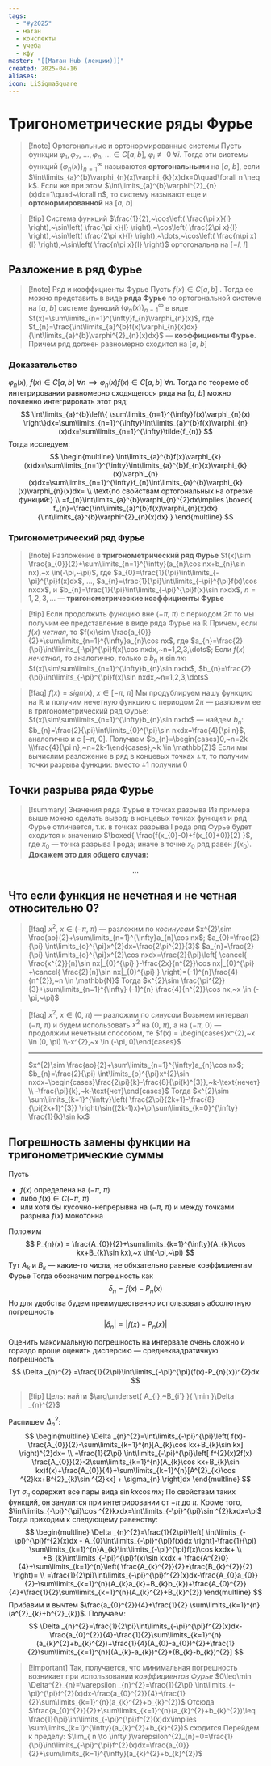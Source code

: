 ```yaml
---
tags:
  - "#y2025"
  - матан
  - конспекты
  - учеба
  - кфу
master: "[[Матан Hub (лекции)]]"
created: 2025-04-16
aliases: 
icon: LiSigmaSquare
---
```

# Тригонометрические ряды Фурье
> [!note] Ортогональные и ортонормированные системы 
> Пусть функции $\varphi_{1}, \varphi_{2},~\dots,\varphi_{n},~\ldots \in C[a,b],~\varphi _i\not\equiv0~\forall i$. Тогда эти системы функций $\{ \varphi_{n}(x) \}_{n=1}^{\infty}$ называются **ортогональными** на $[a,~b]$, если $\int\limits_{a}^{b}\varphi_{n}(x)\varphi_{k}(x)dx=0\quad\forall n \neq k$. Если же при этом $\int\limits_{a}^{b}\varphi^{2}_{n}(x)dx=1\quad~\forall n$, то систему называют еще и **ортонормированной** на $[a,~b]$

> [!tip] Система функций $\frac{1}{2},~\cos\left( \frac{\pi x}{l} \right),~\sin\left( \frac{\pi x}{l} \right),~\cos\left( \frac{2\pi x}{l} \right),~\sin\left( \frac{2\pi x}{l} \right),~\dots,~\cos\left( \frac{n\pi x}{l} \right),~\sin\left( \frac{n\pi x}{l} \right)$ ортогональна на $[-l,~l]$

## Разложение в ряд Фурье
> [!note] Ряд и коэффициенты Фурье
> Пусть $f(x) \in C[a,b]$ . Тогда ее можно представить в виде **ряда Фурье** по ортогональной системе на $[a,~b]$ системе функций $\{ \varphi_{n}(x) \}_{n=1}^{\infty}$ в виде $f(x)=\sum\limits_{n=1}^{\infty}f_{n}\varphi_{n}(x)$, где $f_{n}=\frac{\int\limits_{a}^{b}f(x)\varphi_{n}(x)dx}{\int\limits_{a}^{b}\varphi^{2}_{n}(x)dx}$ — **коэффициенты Фурье**. Причем ряд должен равномерно сходится на $[a,~b]$

### Доказательство
$\varphi_{n}(x),~f(x) \in C[a,b]~\forall n\implies \varphi_{n}(x)f(x) \in C[a,b]~\forall n$. Тогда по теореме об интегрировании равномерно сходящегося ряда на $[a,~b]$ можно почленно интегрировать этот ряд:
$$
\int\limits_{a}^{b}\left\{  \sum\limits_{n=1}^{\infty}f(x)\varphi_{n}(x) \right\}dx=\sum\limits_{n=1}^{\infty}\int\limits_{a}^{b}f(x)\varphi_{n}(x)dx=\sum\limits_{n=1}^{\infty}\tilde{f_{n}}
$$
Тогда исследуем:
$$
\begin{multline}
\int\limits_{a}^{b}f(x)\varphi_{k}(x)dx=\sum\limits_{n=1}^{\infty}\int\limits_{a}^{b}f_{n}(x)\varphi_{k}(x)\varphi_{n}(x)dx=\sum\limits_{n=1}^{\infty}f_{n}\int\limits_{a}^{b}\varphi_{k}(x)\varphi_{n}(x)dx= \\
\text{по свойствам ортогональных на отрезке функций:} \\
=f_{n}\int\limits_{a}^{b}\varphi_{n}^{2}dx\implies \boxed{ f_{n}=\frac{\int\limits_{a}^{b}f(x)\varphi_{n}(x)dx}{\int\limits_{a}^{b}\varphi^{2}_{n}(x)dx} }
\end{multline}
$$

### Тригонометрический ряд Фурье
> [!note] Разложение в **тригонометрический ряд Фурье**
> $f(x)\sim \frac{a_{0}}{2}+\sum\limits_{n=1}^{\infty}(a_{n}\cos nx+b_{n}\sin nx),~x \in(-\pi,~\pi)$, где $a_{0}=\frac{1}{\pi}\int\limits_{-\pi}^{\pi}f(x)dx$,  ..., $a_{n}=\frac{1}{\pi}\int\limits_{-\pi}^{\pi}f(x)\cos nxdx$, и $b_{n}=\frac{1}{\pi}\int\limits_{-\pi}^{\pi}f(x)\sin nxdx$, $n=1,2,3,\dots$ — **тригонометрические коэффициенты Фурье**

> [!tip] Если продолжить функцию вне $(-\pi,~\pi)$ с периодом $2\pi$ то мы получим ее представление в виде ряда Фурье на $\mathbb{R}$
> Причем, если $f(x)$ *четная*, то $f(x)\sim \frac{a_{0}}{2}+\sum\limits_{n=1}^{\infty}a_{n}\cos nx$, где $a_{n}=\frac{2}{\pi}\int\limits_{-\pi}^{\pi}f(x)\cos nxdx,~n=1,2,3,\dots$; Если $f(x)$ *нечетная*, то аналогично, только с $b_{n}$ и $\sin nx$: $f(x)\sim\sum\limits_{n=1}^{\infty}b_{n}\sin nxdx$, $b_{n}=\frac{2}{\pi}\int\limits_{-\pi}^{\pi}f(x)\sin nxdx,~n=1,2,3,\dots$

> [!faq] $f(x)=sign(x),~x \in[-\pi,~\pi]$
> Мы продублируем нашу функцию на $\mathbb{R}$ и получим нечетную функцию с периодом $2\pi$ — разложим ее в тригонометрический ряд Фурье:
> $f(x)\sim\sum\limits_{n=1}^{\infty}b_{n}\sin nxdx$ — найдем $b_{n}$:
> $b_{n}=\frac{2}{\pi}\int\limits_{0}^{\pi}\sin nxdx=\frac{4}{\pi n}$, аналогично и с $[-\pi,~0]$. Получаем $b_{n}=\begin{cases}0,~n=2k \\\frac{4}{\pi n},~n=2k-1\end{cases},~k \in \mathbb{Z}$
> Если мы вычислим разложение в ряд в концевых точках $\pm \pi$, то получим точки разрыва функции: вместо $\pm1$ получим $0$

## Точки разрыва ряда Фурье
> [!summary] Значения ряда Фурье в точках разрыва
> Из примера выше можно сделать вывод: в концевых точках функция и ряд Фурье отличается, т.к. в точках разрыва I рода ряд Фурье будет сходится к значению $\boxed{ \frac{f(x_{0}-0)+f(x_{0}+0)}{2} }$, где $x_{0}$ — точка разрыва I рода; иначе в точке $x_{0}$ ряд равен $f(x_{0})$. **Докажем это для общего случая:**

$$
\dots
$$

## Что если функция не нечетная и не четная относительно 0?
> [!faq] $x^{2},~x \in (-\pi,~\pi)$ — разложим по *косинусам*
> $x^{2}\sim \frac{ao}{2}+\sum\limits_{n=1}^{\infty}a_{n}\cos nx$;
> $a_{0}=\frac{2}{\pi} \int\limits_{o}^{\pi}x^{2}dx=\frac{2\pi^{2}}{3}$
> $a_{n}=\frac{2}{\pi} \int\limits_{o}^{\pi}x^{2}\cos nxdx=\frac{2}{\pi}\left[ \cancel{ \frac{x^{2}}{n}\sin nx|_{0}^{\pi} }-\frac{2x}{n^{2}}\cos nx|_{0}^{\pi} +\cancel{ \frac{2}{n}\sin nx|_{0}^{\pi} } \right]=(-1)^{n}\frac{4}{n^{2}},~n \in \mathbb{N}$
> Тогда $x^{2}\sim \frac{\pi^{2}}{3}+\sum\limits_{n=1}^{\infty} (-1)^{n} \frac{4}{n^{2}}\cos nx,~x \in (-\pi,~\pi)$

> [!faq] $x^{2},~x \in (0,~\pi)$ — разложим по *синусам*
> Возьмем интервал $(-\pi,~\pi)$ и будем использовать $x^{2}$ на $(0,~\pi)$, а на $(-\pi,~0)$ — продолжим нечетным способом, те $f(x) = \begin{cases}x^{2},~x \in (0, \pi) \\-x^{2},~x \in (-\pi, 0)\end{cases}$
> 
> ---
> $x^{2}\sim \frac{ao}{2}+\sum\limits_{n=1}^{\infty}a_{n}\cos nx$;
> $b_{n}=\frac{2}{\pi} \int\limits_{o}^{\pi}x^{2}\sin nxdx=\begin{cases}\frac{2\pi}{k}-\frac{8}{\pi(k)^{3}},~k-\text{нечет} \\ -\frac{\pi}{k},~k-\text{чет}\end{cases}$
> Тогда $x^{2}\sim \sum\limits_{k=1}^{\infty}\left( \frac{2\pi}{2k+1}-\frac{8}{\pi(2k+1)^{3}} \right)\sin((2k-1)x)+\pi\sum\limits_{k=0}^{\infty} \frac{1}{k}\sin kx$

## Погрешность замены функции на тригонометрические суммы
Пусть 
- $f(x)$ определена на $(-\pi,~\pi)$ 
- либо $f(x) \in C(-\pi,~\pi)$
- или хотя бы кусочно-непрерывна на $(-\pi,~\pi)$ и между точками разрыва $f(x)$ монотонна 

Положим 
$$
P_{n}(x) = \frac{A_{0}}{2}+\sum\limits_{k=1}^{\infty}(A_{k}\cos kx+B_{k}\sin kx),~x \in(-\pi,~\pi)
$$
Тут $A_{k}$ и $B_{k}$ — какие-то числа, не обязательно равные коэффициентам Фурье
Тогда обозначим погрешность как
$$
\delta_{n}=f(x)-P_{n}(x)
$$
Но для удобства будем преимущественно использовать абсолютную погрешность
$$
|\delta_{n}|=|f(x)-P_{n}(x)|
$$

Оценить максимальную погрешность на интервале очень сложно и гораздо проще оценить дисперсию — среднеквадратичную погрешность
$$
\Delta _{n}^{2} =\frac{1}{2\pi}\int\limits_{-\pi}^{\pi}(f(x)-P_{n}(x))^{2}dx
$$
> [!tip] Цель: найти $\arg\underset{ A_{i},~B_{i`} }{ \min }\Delta _{n}^{2}$

Распишем $\Delta _{n}^{2}$:
$$
\begin{multline}
\Delta _{n}^{2}=\int\limits_{-\pi}^{\pi}\left( f(x)-\frac{A_{0}}{2}-\sum\limits_{k=1}^{n}[A_{k}\cos kx+B_{k}\sin kx] \right)^{2}dx= \\
=\frac{1}{2\pi} \int\limits_{-\pi}^{\pi}\left[ f^{2}(x)2f(x) \frac{A_{0}}{2}-2\sum\limits_{k=1}^{n}(A_{k}\cos kx+B_{k}\sin kx)f(x)+\frac{A_{0}}{4}+\sum\limits_{k=1}^{n}[A^{2}_{k}\cos ^{2}kx+B^{2}_{k}\sin ^{2}kx] + \sigma_{n} \right]dx
\end{multline}
$$
Тут $\sigma _{n}$ содержит все пары вида $\sin kx\cos mx$; По свойствам таких функций, он занулится при интегрировании от $-\pi$ до $\pi$. Кроме того, $\int\limits_{-\pi}^{\pi}\cos ^{2}kxdx=\int\limits_{-\pi}^{\pi}\sin ^{2}kxdx=\pi$
Тогда приходим к следующему равенству:
$$
\begin{multline}
\Delta _{n}^{2}=\frac{1}{2\pi}\left[ \int\limits_{-\pi}^{\pi}f^{2}(x)dx - A_{0}\int\limits_{-\pi}^{\pi}f(x)dx \right]-\frac{1}{\pi} \sum\limits_{k=1}^{n}A_{k}\int\limits_{-\pi}^{\pi}f(x)\cos kxdx+ \\
+B_{k}\int\limits_{-\pi}^{\pi}f(x)\sin kxdx + \frac{A^{2}0}{4}+\sum\limits_{k=1}^{n}\left( \frac{A_{k}^{2}}{2}+\frac{B_{k}^{2}}{2} \right)= \\
=\frac{1}{2\pi}\int\limits_{-\pi}^{\pi}f^{2}(x)dx-\frac{A_{0}a_{0}}{2}-\sum\limits_{k=1}^{n}(A_{k}a_{k}+B_{k}b_{k})+\frac{A_{0}^{2}}{4}+\frac{1}{2}\sum\limits_{k=1}^{n}(A_{k}^{2}+B_{k}^{2})
\end{multline}
$$
Прибавим и вычтем $\frac{a_{0}^{2}}{4}+\frac{1}{2} \sum\limits_{k=1}^{n}(a^{2}_{k}+b^{2}_{k})$. Получаем:
$$
\Delta _{n}^{2}=\frac{1}{2\pi}\int\limits_{-\pi}^{\pi}f^{2}(x)dx-\frac{a_{0}^{2}}{4}-\frac{1}{2}\sum\limits_{k=1}^{n}(a_{k}^{2}+b_{k}^{2})+\frac{1}{4}(A_{0}-a_{0})^{2}+\frac{1}{2}\sum\limits_{k=1}^{n}[(A_{k}-a_{k})^{2}+(B_{k}-b_{k})^{2}]
$$

> [!important] Так, получается, что минимальная погрешность возникает при использовании *коэффициентов Фурье*
> $0\leq\min \Delta^{2}_{n}=\varepsilon _{n}^{2}=\frac{1}{2\pi} \int\limits_{-\pi}^{\pi}f^{2}(x)dx-\frac{a_{0}^{2}}{4}-\frac{1}{2}\sum\limits_{k=1}^{n}(a_{k}^{2}+b_{k}^{2})$
> Отсюда
> $\frac{a_{0}^{2}}{2}+\sum\limits_{k=1}^{n}(a_{k}^{2}+b_{k}^{2})\leq \frac{1}{\pi}\int\limits_{-\pi}^{\pi}f^{2}(x)dx\implies \sum\limits_{k=1}^{\infty}(a_{k}^{2}+b_{k}^{2})$ сходится
> Перейдем к пределу:
> $\lim_{ n \to \infty }\varepsilon^{2}_{n}=0=\frac{1}{\pi}\int\limits_{-\pi}^{\pi}f^{2}(x)dx=\frac{a_{0}}{2}+\sum\limits_{k=1}^{\infty}(a_{k}^{2}+b_{k}^{2})$